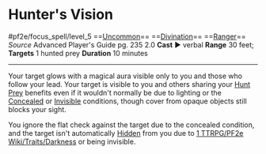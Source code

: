 # Hunter's Vision
#pf2e/focus_spell/level_5
==[Uncommon](Uncommon.md)== ==[Divination](Divination.md)== ==[Ranger](Ranger.md)==
*Source* Advanced Player's Guide pg. 235 2.0
**Cast** ► verbal
**Range** 30 feet; **Targets** 1 hunted prey
**Duration** 10 minutes

---
Your target glows with a magical aura visible only to you and those who follow your lead. Your target is visible to you and others sharing your [Hunt Prey](Hunt%20Prey) benefits even if it wouldn't normally be due to lighting or the [Concealed](Concealed.md) or [Invisible](Invisible.md) conditions, though cover from opaque objects still blocks your sight.

You ignore the flat check against the target due to the concealed condition, and the target isn't automatically [Hidden](Hidden.md) from you due to [1 TTRPG/PF2e Wiki/Traits/Darkness](1%20TTRPG/PF2e%20Wiki/Traits/Darkness) or being invisible.